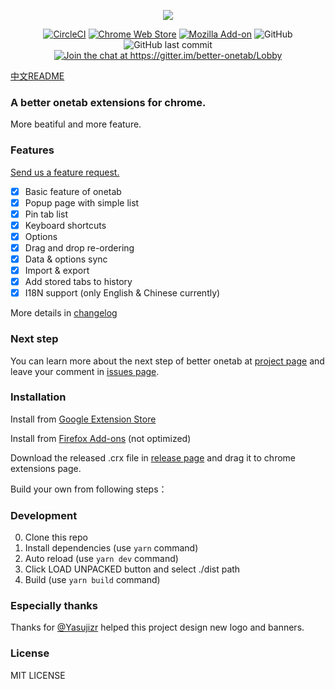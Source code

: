 <p align="center">
  <img src="https://user-images.githubusercontent.com/36993664/44917039-f208ad80-ad3f-11e8-85e9-e29489f0ffb4.png">
</p>

<p align="center">
<a href="https://circleci.com/gh/cnwangjie/better-onetab"><img src="https://img.shields.io/circleci/project/github/cnwangjie/better-onetab/master.svg?style=flat-square" alt="CircleCI"></a>
<a href="https://chrome.google.com/webstore/detail/better-onetab/eookhngofldnbnidjlbkeecljkfpmfpg"><img src="https://img.shields.io/chrome-web-store/v/eookhngofldnbnidjlbkeecljkfpmfpg.svg?style=flat-square" alt="Chrome Web Store"></a>
<a href="https://addons.mozilla.org/zh-CN/firefox/addon/better-onetab/"><img src="https://img.shields.io/amo/v/better-onetab.svg?style=flat-square" alt="Mozilla Add-on"></a>
<img src="https://img.shields.io/github/license/cnwangjie/better-onetab.svg?style=flat-square" alt="GitHub">
<img src="https://img.shields.io/github/last-commit/cnwangjie/better-onetab.svg?style=flat-square" alt="GitHub last commit">
<a href="https://gitter.im/better-onetab/Lobby?utm_source=badge&utm_medium=badge&utm_campaign=pr-badge&utm_content=badge"><img src="https://img.shields.io/gitter/room/better-onetab/Lobby.svg?style=flat-square" alt="Join the chat at https://gitter.im/better-onetab/Lobby"></a>
</p>

[中文README](./README.zh.md)

### A better onetab extensions for chrome.

More beatiful and more feature.

### Features

[Send us a feature request.](https://github.com/cnwangjie/better-onetab/issues/new)

 - [x] Basic feature of onetab
 - [x] Popup page with simple list
 - [x] Pin tab list
 - [x] Keyboard shortcuts
 - [x] Options
 - [x] Drag and drop re-ordering
 - [x] Data & options sync
 - [x] Import & export
 - [x] Add stored tabs to history
 - [x] I18N support (only English & Chinese currently)

More details in [changelog](CHANGELOG.md)

### Next step

You can learn more about the next step of better onetab at [project page](https://github.com/cnwangjie/better-onetab/projects/1) and leave your comment in [issues page](https://github.com/cnwangjie/better-onetab/issues).

### Installation

Install from [Google Extension Store](https://chrome.google.com/webstore/detail/better-onetab/eookhngofldnbnidjlbkeecljkfpmfpg)

Install from [Firefox Add-ons](https://addons.mozilla.org/zh-CN/firefox/addon/better-onetab/) (not optimized)

Download the released .crx file in [release page](https://github.com/cnwangjie/better-onetab/releases) and drag it to chrome extensions page.

Build your own from following steps：

### Development

0. Clone this repo
0. Install dependencies (use `yarn` command)
0. Auto reload (use `yarn dev` command)
0. Click LOAD UNPACKED button and select ./dist path
0. Build (use `yarn build` command)

### Especially thanks

Thanks for [@Yasujizr](https://github.com/Yasujizr) helped this project design new logo and banners.

### License

MIT LICENSE

